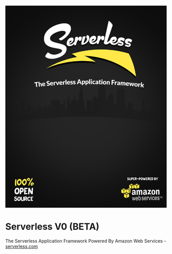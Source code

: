 ![Serverless Application Framework AWS Lambda API Gateway](img/serverless_readme_header.jpg)

Serverless V0 (BETA)
=================================

The Serverless Application Framework Powered By Amazon Web Services - [serverless.com](http://www.serverless.com)